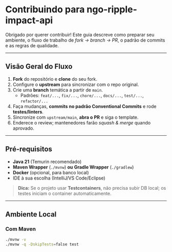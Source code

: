 # Contribuindo para ngo-ripple-impact-api

Obrigado por querer contribuir! Este guia descreve como preparar seu ambiente, o fluxo de trabalho de *fork → branch → PR*, o padrão de commits e as regras de qualidade.

---

## Visão Geral do Fluxo

1. **Fork** do repositório e **clone** do seu fork.
2. Configure o **upstream** para sincronizar com o repo original.
3. Crie uma **branch** temática a partir de `main`.  
   - Padrões: `feat/...`, `fix/...`, `chore/...`, `docs/...`, `test/...`, `refactor/...`
4. Faça mudanças, **commits no padrão Conventional Commits** e rode **testes/linters**.
5. Sincronize com `upstream/main`, **abra o PR** e siga o template.
6. Enderece o review; mantenedores farão *squash & merge* quando aprovado.

---

## Pré-requisitos

- **Java 21** (Temurin recomendado)
- **Maven Wrapper** (`./mvnw`) **ou** **Gradle Wrapper** (`./gradlew`)
- **Docker** (opcional, para banco local)  
- IDE à sua escolha (IntelliJ/VS Code/Eclipse)

> **Dica:** Se o projeto usar **Testcontainers**, não precisa subir DB local; os testes iniciam o container automaticamente.

---

## Ambiente Local

### Com Maven
```bash
./mvnw -v
./mvnw -q -DskipTests=false test
